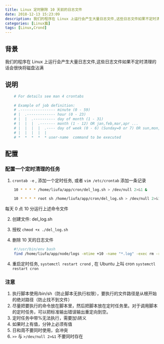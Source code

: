 ```yaml
---
title: Linux 定时删除 10 天前的日志文件
date: 2018-12-13 15:23:09
description: 我们的程序在 Linux 上运行会产生大量日志文件,这些日志文件如果不定时清理的话会很快将磁盘沾满
categories: [Linux篇]
tags: [Linux,Crond]
---
```


<!-- more -->

## 背景
我们的程序在 Linux 上运行会产生大量日志文件,这些日志文件如果不定时清理的话会很快将磁盘沾满


## 说明

``` bash
    # For details see man 4 crontabs
    
    # Example of job definition:
    # .---------------- minute (0 - 59)
    # |  .------------- hour (0 - 23)
    # |  |  .---------- day of month (1 - 31)
    # |  |  |  .------- month (1 - 12) OR jan,feb,mar,apr ...
    # |  |  |  |  .---- day of week (0 - 6) (Sunday=0 or 7) OR sun,mon,tue,wed,thu,fri,sat
    # |  |  |  |  |
    # *  *  *  *  * user-name  command to be executed
```
## 配置
### 配置一个定时清理的任务
1. `crontab -e` , 添加一个定时任务, 或者 `vim /etc/crontab` 添加一条记录

``` bash
    10 * * * * /home/liufa/app/cron/del_log.sh > /dev/null 2>&1 &
```

```bash
    10 * * * * root sh /home/liufa/app/cron/del_log.sh > /dev/null 2>&1 &
```

每天 0 点 10 分运行上述命令文件

2. 创建文件: del_log.sh

3. 授权 `chmod +x ./del_log.sh`

4. 删除 10 天的日志文件 

``` bash
    #!/usr/bin/env bash
    find /home/liufa/app/node/logs -mtime +10 -name "*.log" -exec rm -rf {} \;
```

4. 重启定时任务, `systemctl restart crond` , 在 Ubuntu 上叫 cron `systemctl restart cron`


### 注意
1. 执行脚本使用/bin/sh（防止脚本无执行权限），要执行的文件路径是从根开始的绝对路径（防止找不到文件）
2. 尽量把要执行的命令放在脚本里，然后把脚本放在定时任务里。对于调用脚本的定时任务，可以把标准输出错误输出重定向到空。
3. 定时任务中带%无法执行，需要加\转义
4. 如果时上有值，分钟上必须有值
5. 日和周不要同时使用，会冲突
6. `>>` 与 `>/dev/null 2>&1` 不要同时存在